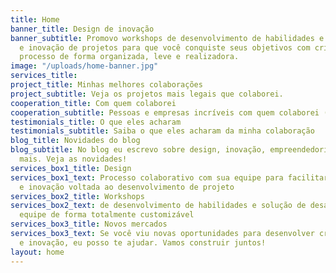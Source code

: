```yaml
---
title: Home
banner_title: Design de inovação
banner_subtitle: Promovo workshops de desenvolvimento de habilidades e facilito criatividade
  e inovação de projetos para que você conquiste seus objetivos com criatividade e
  processo de forma organizada, leve e realizadora.
image: "/uploads/home-banner.jpg"
services_title: 
project_title: Minhas melhores colaborações
project_subtitle: Veja os projetos mais legais que colaborei.
cooperation_title: Com quem colaborei
cooperation_subtitle: Pessoas e empresas incríveis com quem colaborei (trabalhei junto).
testimonials_title: O que eles acharam
testimonials_subtitle: Saiba o que eles acharam da minha colaboração
blog_title: Novidades do blog
blog_subtitle: No blog eu escrevo sobre design, inovação, empreendedorismo e muito
  mais. Veja as novidades!
services_box1_title: Design
services_box1_text: Processo colaborativo com sua equipe para facilitar a criatividade
  e inovação voltada ao desenvolvimento de projeto
services_box2_title: Workshops
services_box2_text: de desenvolvimento de habilidades e solução de desafios para sua
  equipe de forma totalmente customizável
services_box3_title: Novos mercados
services_box3_text: Se você viu novas oportunidades para desenvolver criatividade
  e inovação, eu posso te ajudar. Vamos construir juntos!
layout: home
---
```


